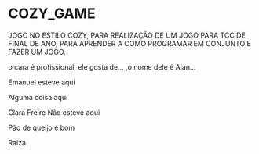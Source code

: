 # COZY_GAME
JOGO NO ESTILO COZY, PARA REALIZAÇÃO DE UM JOGO PARA TCC DE FINAL DE ANO, PARA APRENDER A COMO PROGRAMAR EM CONJUNTO E FAZER UM JOGO.


o cara é profissional, ele gosta de... ,o nome dele é Alan...

Emanuel esteve aqui


Alguma coisa aqui

Clara Freire Não esteve aqui

Pão de queijo é bom

Raíza